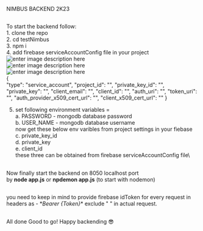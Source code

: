 NIMBUS BACKEND 2K23
##
To start the backend follow:\
	1. clone the repo\
	2. cd testNimbus\
	3. npm i \
	4. add firebase serviceAccountConfig file in your project\
			![enter image description here](https://cdn-images-1.medium.com/max/800/1*JSd2ldUB28v4bSILlypfXA.png)\
			![enter image description here](https://cdn-images-1.medium.com/max/800/1*DnA2gelvhAchJ2ywiOPWug.png)\
			![enter image description here](https://cdn-images-1.medium.com/max/800/1*Pv9SqC1GqCQuOWG3WQZanQ.png)\
				{\
						"type": "service_account",
						"project_id": "<projetId>",
						"private_key_id": "<privateKeyId>",
						"private_key": "<privateKey>",
						"client_email": "<clientEmail>",
						"client_id": "<clientId>",
						"auth_uri": "<authUri>",
						"token_uri": "<tokenUri>",
						"auth_provider_x509_cert_url": "<authProvider>",
						"client_x509_cert_url": "<clientCertUrl>"
				}			


5. set following environment variables =   
			a. PASSWORD - mongodb database password\
			b. USER_NAME - mongodb database username\
			now get these below env varibles from project settings in your fiebase\
			c. private_key_id\
			d. private_key\
			e. client_id\
				these three can be obtained from firebase serviceAccountConfig file\

##
Now finally start the backend on 8050 localhost port\
		by **node app.js** or **npdemon app.js** (to start with nodemon)
##
you need to keep in mind to provide firebase idToken for every request in headers as - 
		\**Bearer  {Token}** exclude " " in actual request.

##

All done Good to go!
Happy backending 😎
